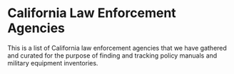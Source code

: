 # California Law Enforcement Agencies
This is a list of California law enforcement agencies that we have gathered and curated for the purpose of finding and tracking policy manuals and military equipment inventories.
